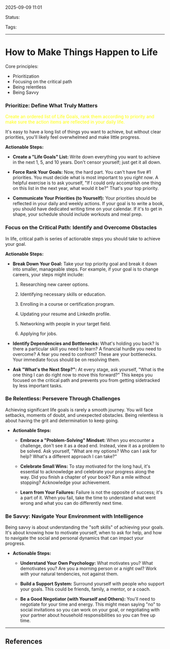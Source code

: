 
2025-09-09 11:01

Status:

Tags:

---
# How to Make Things Happen to Life

Core principles:
- Prioritization
- Focusing on the critical path
- Being relentless 
- Being Savvy

### **Prioritize: Define What Truly Matters**

<font color="yellow">Create an ordered list of Life Goals, rank them according to priority and make sure the action items are reflected in your daily life.</font>

It's easy to have a long list of things you want to achieve, but without clear priorities, you'll likely feel overwhelmed and make little progress.

**Actionable Steps:**

- **Create a "Life Goals" List:** Write down everything you want to achieve in the next 1, 5, and 10 years. Don't censor yourself; just get it all down.
    
- **Force Rank Your Goals:** Now, the hard part. You can't have five #1 priorities. You must decide what is most important to you _right now_. A helpful exercise is to ask yourself, "If I could only accomplish one thing on this list in the next year, what would it be?" That's your top priority.
    
- **Communicate Your Priorities (to Yourself):** Your priorities should be reflected in your daily and weekly actions. If your goal is to write a book, you should have dedicated writing time on your calendar. If it's to get in shape, your schedule should include workouts and meal prep.

### **Focus on the Critical Path: Identify and Overcome Obstacles**

In life, critical path is series of actionable steps you should take to achieve your goal.

**Actionable Steps:**

- **Break Down Your Goal:** Take your top priority goal and break it down into smaller, manageable steps. For example, if your goal is to change careers, your steps might include:
    
    1. Researching new career options.
        
    2. Identifying necessary skills or education.
        
    3. Enrolling in a course or certification program.
        
    4. Updating your resume and LinkedIn profile.
        
    5. Networking with people in your target field.
        
    6. Applying for jobs.
        
- **Identify Dependencies and Bottlenecks:** What's holding you back? Is there a particular skill you need to learn? A financial hurdle you need to overcome? A fear you need to confront? These are your bottlenecks. Your immediate focus should be on resolving them.
    
- **Ask "What's the Next Step?":** At every stage, ask yourself, "What is the one thing I can do right now to move this forward?" This keeps you focused on the critical path and prevents you from getting sidetracked by less important tasks.

### **Be Relentless: Persevere Through Challenges**

Achieving significant life goals is rarely a smooth journey. You will face setbacks, moments of doubt, and unexpected obstacles. Being relentless is about having the grit and determination to keep going.

- **Actionable Steps:**
    
    - **Embrace a "Problem-Solving" Mindset:** When you encounter a challenge, don't see it as a dead end. Instead, view it as a problem to be solved. Ask yourself, "What are my options? Who can I ask for help? What's a different approach I can take?"
        
    - **Celebrate Small Wins:** To stay motivated for the long haul, it's essential to acknowledge and celebrate your progress along the way. Did you finish a chapter of your book? Run a mile without stopping? Acknowledge your achievement.
        
    - **Learn from Your Failures:** Failure is not the opposite of success; it's a part of it. When you fail, take the time to understand what went wrong and what you can do differently next time.

### **Be Savvy: Navigate Your Environment with Intelligence**

Being savvy is about understanding the "soft skills" of achieving your goals. It's about knowing how to motivate yourself, when to ask for help, and how to navigate the social and personal dynamics that can impact your progress.

- **Actionable Steps:**
    
    - **Understand Your Own Psychology:** What motivates you? What demotivates you? Are you a morning person or a night owl? Work _with_ your natural tendencies, not against them.
        
    - **Build a Support System:** Surround yourself with people who support your goals. This could be friends, family, a mentor, or a coach.
        
    - **Be a Good Negotiator (with Yourself and Others):** You'll need to negotiate for your time and energy. This might mean saying "no" to social invitations so you can work on your goal, or negotiating with your partner about household responsibilities so you can free up time.

---
## References